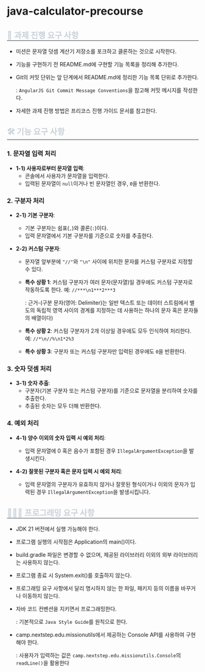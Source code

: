 # java-calculator-precourse

<h2 style="border-bottom: 1px solid #21262d; color: #c9d1d9;"> 📜 과제 진행 요구 사항 </h2>

- 미션은 문자열 덧셈 계산기 저장소를 포크하고 클론하는 것으로 시작한다.

- 기능을 구현하기 전 README.md에 구현할 기능 목록을 정리해 추가한다.

- Git의 커밋 단위는 앞 단계에서 README.md에 정리한 기능 목록 단위로 추가한다.

  : `AngularJS Git Commit Message Conventions`을 참고해 커밋 메시지를 작성한다.

- 자세한 과제 진행 방법은 프리코스 진행 가이드 문서를 참고한다.

<h2 style="border-bottom: 1px solid #21262d; color: #c9d1d9;"> 🛠️ 기능 요구 사항 </h2>

### 1. **문자열 입력 처리**

- **1-1) 사용자로부터 문자열 입력**:
  - 콘솔에서 사용자가 문자열을 입력한다.
  - 입력된 문자열이 `null`이거나 빈 문자열인 경우, `0`을 반환한다.

### 2. **구분자 처리**

- **2-1) 기본 구분자**:
  - 기본 구분자는 쉼표(`,`)와 콜론(`:`)이다.
  - 입력 문자열에서 기본 구분자를 기준으로 숫자를 추출한다.

- **2-2) 커스텀 구분자**:
  - 문자열 앞부분에 `"//"`와 `"\n"` 사이에 위치한 문자를 커스텀 구분자로 지정할 수 있다.
  - **특수 상황 1**: 커스텀 구분자가 여러 문자(문자열)일 경우에도 커스텀 구분자로 작동하도록 한다. 예: `//***\n1***2***3`

      : 근거-(구분 문자(영어: Delimiter)는 일반 텍스트 또는 데이터 스트림에서 별도의 독립적 영역 사이의 경계를 지정하는 데 사용하는 하나의 문자 혹은 문자들의 배열이다)
  - **특수 상황 2**: 커스텀 구분자가 2개 이상일 경우에도 모두 인식하여 처리한다. 예: `//*\n//%\n1*2%3`
  - **특수 상황 3**: 구분자 또는 커스텀 구분자만 입력된 경우에도 `0`을 반환한다.

### 3. **숫자 덧셈 처리**

- **3-1) 숫자 추출**:
  - 구분자(기본 구분자 또는 커스텀 구분자)를 기준으로 문자열을 분리하여 숫자를 추출한다.
  - 추출된 숫자는 모두 더해 반환한다.

### 4. **예외 처리**

- **4-1) 양수 이외의 숫자 입력 시 예외 처리**:
  - 입력 문자열에 0 혹은 음수가 포함된 경우 `IllegalArgumentException`을 발생시킨다.

- **4-2) 잘못된 구분자 혹은 문자 입력 시 예외 처리**:
  - 입력 문자열의 구분자가 유효하지 않거나 잘못된 형식이거나 이외의 문자가 입력된 경우 `IllegalArgumentException`을 발생시킵니다.

<h2 style="border-bottom: 1px solid #21262d; color: #c9d1d9;"> 👩🏻‍💻 프로그래밍 요구 사항 </h2>

- JDK 21 버전에서 실행 가능해야 한다.

- 프로그램 실행의 시작점은 Application의 main()이다.

- build.gradle 파일은 변경할 수 없으며, 제공된 라이브러리 이외의 외부 라이브러리는 사용하지 않는다.

- 프로그램 종료 시 System.exit()를 호출하지 않는다.

- 프로그래밍 요구 사항에서 달리 명시하지 않는 한 파일, 패키지 등의 이름을 바꾸거나 이동하지 않는다.

- 자바 코드 컨벤션을 지키면서 프로그래밍한다.

  : 기본적으로 `Java Style Guide`를 원칙으로 한다.

- camp.nextstep.edu.missionutils에서 제공하는 Console API를 사용하여 구현해야 한다.

  : 사용자가 입력하는 값은 `camp.nextstep.edu.missionutils.Console`의 `readLine()`을 활용한다
